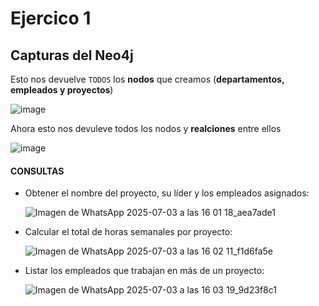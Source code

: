 # Ejercico 1

## Capturas del Neo4j

Esto nos devuelve `TODOS` los **nodos** que creamos (**departamentos, empleados y proyectos**)

![image](https://github.com/user-attachments/assets/44a12276-489f-465c-9443-bc112295bef0)

Ahora esto nos devuleve todos los nodos y **realciones** entre ellos

![image](https://github.com/user-attachments/assets/9b1f8c89-41c5-4d0c-b4c4-f43ff45af4fa)


#### CONSULTAS

- Obtener el nombre del proyecto, su líder y los empleados asignados:
  
  ![Imagen de WhatsApp 2025-07-03 a las 16 01 18_aea7ade1](https://github.com/user-attachments/assets/864f719a-eb00-4891-a501-07e2502b8f0f)

- Calcular el total de horas semanales por proyecto:
  
  ![Imagen de WhatsApp 2025-07-03 a las 16 02 11_f1d6fa5e](https://github.com/user-attachments/assets/8135b730-445d-46de-9213-39c67f4f1aeb)

- Listar los empleados que trabajan en más de un proyecto:
  
  ![Imagen de WhatsApp 2025-07-03 a las 16 03 19_9d23f8c1](https://github.com/user-attachments/assets/6957c78b-a363-4b73-acef-2a554b6b4268)

